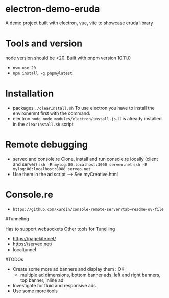 # electron-demo-eruda

A demo project built with electron, vue, vite to showcase eruda library

# Tools and version

node version should be >20. Built with pnpm version 10.11.0

- `nvm use 20`
- `npm install -g pnpm@latest`

# Installation

- packages `./clearInstall.sh`
  To use electron you have to install the environemnt first with the command.
- electron `node node_modules/electron/install.js`. It is already installed in the `clearInstall.sh` script

# Remote debugging

- serveo and console.re
  Clone, install and run console.re locally (client and server)
  `ssh -R mylog:80:localhost:3000 serveo.net`
  `ssh -R mylog:80:localhost:8088 serveo.net`
- Use them in the ad script --> See myCreative.html

# Console.re

- `https://github.com/kurdin/console-remote-server?tab=readme-ov-file`

#Tunneling

Has to support websockets
Other tools for Tunelling

- https://pagekite.net/
- https://serveo.net/
- localtunnel

#TODOs

- Create some more ad banners and display them : OK
  - multiple ad dimensions, bottom banner ads, left and right banners, top banner, inline ad
- Investigate for fluid and responsive ads
- Use some more tools
